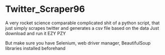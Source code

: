 # Twitter_Scraper96
A very rocket science comparable complicated shit of a python script, that just simply scrapes twitter and generates a csv file based on the data
Just download and run it
EZY PZY

But make sure you have Selenium, web driver manager, BeautifulSoup libraries installed beforehand 
